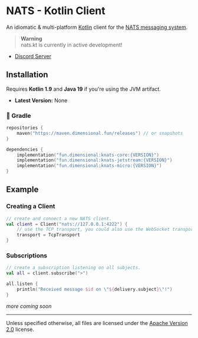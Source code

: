 # NATS - Kotlin Client

An idiomatic & multi-platform [Kotlin](http://java.com) client for the [NATS messaging system](https://nats.io).

> **Warning**  
> nats.kt is currently in active development!

- [Discord Server](https://discord.gg/8R4d8RydT4)

## Installation

Requires **Kotlin 1.9** and **Java 19** if you're using the JVM artifact.

- **Latest Version:** None

### 🐘 Gradle

```kotlin
repositories {
    maven("https://maven.dimensional.fun/releases") // or snapshots
}

dependencies {
    implementation("fun.dimensional:knats-core:{VERSION}")
    implementation("fun.dimensional:knats-jetstream:{VERSION}")
    implementation("fun.dimensional:knats-micro:{VERSION}")
}
```

## Example

### Creating a Client

```kt
// create and connect a new NATS client.
val client = Client("nats://127.0.0.1:4222") {
    // use the TCP transport, you could also use the WebSocket transport.
    transport = TcpTransport
}
```

### Subscriptions

```kt
// create a subscription listening on all subjects.
val all = client.subscribe(">")

all.listen {
    println("Received message $id on \"${delivery.subject}\"!")
}
```

_more coming soon_

---

Unless specified otherwise, all files are licensed under the [Apache Version 2.0](/LICENSE) license.

